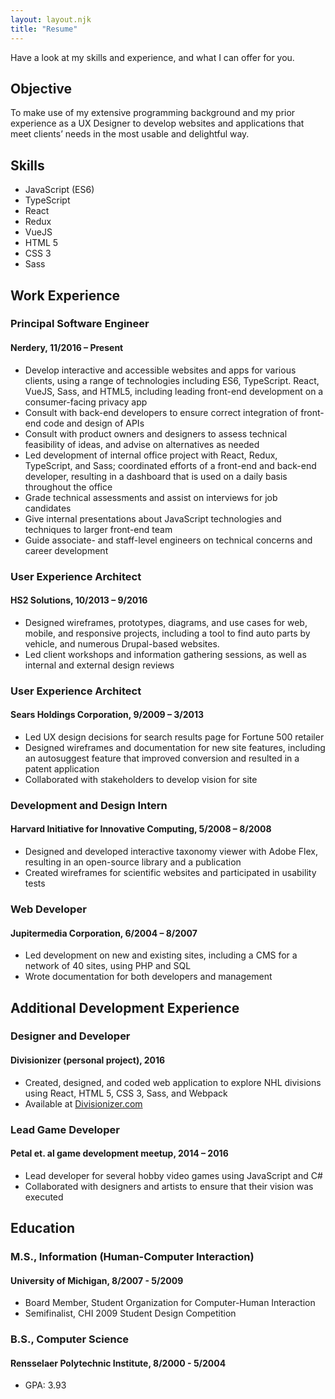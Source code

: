 ```yaml
---
layout: layout.njk
title: "Resume"
---
```


Have a look at my skills and experience, and what I can offer for you.

## Objective
To make use of my extensive programming background and my prior experience as a UX Designer to develop websites and applications that meet clients’ needs in the most usable and delightful way.

## Skills

- JavaScript (ES6)
- TypeScript
- React
- Redux
- VueJS
- HTML 5
- CSS 3
- Sass

## Work Experience
### Principal Software Engineer

#### Nerdery, 11/2016 – Present

- Develop interactive and accessible websites and apps for various clients, using a range of technologies including ES6, TypeScript. React, VueJS, Sass, and HTML5, including leading front-end development on a consumer-facing privacy app
- Consult with back-end developers to ensure correct integration of front-end code and design of APIs
- Consult with product owners and designers to assess technical feasibility of ideas, and advise on alternatives as needed
- Led development of internal office project with React, Redux, TypeScript, and Sass; coordinated efforts of a front-end and back-end developer, resulting in a dashboard that is used on a daily basis throughout the office
- Grade technical assessments and assist on interviews for job candidates
- Give internal presentations about JavaScript technologies and techniques to larger front-end team
- Guide associate- and staff-level engineers on technical concerns and career development


### User Experience Architect
#### HS2 Solutions, 10/2013 – 9/2016

- Designed wireframes, prototypes, diagrams, and use cases for web, mobile, and responsive projects, including a tool to find auto parts by vehicle, and numerous Drupal-based websites.
- Led client workshops and information gathering sessions, as well as internal and external design reviews

### User Experience Architect
#### Sears Holdings Corporation, 9/2009 – 3/2013

- Led UX design decisions for search results page for Fortune 500 retailer
- Designed wireframes and documentation for new site features, including an autosuggest feature that improved conversion and resulted in a patent application
- Collaborated with stakeholders to develop vision for site

### Development and Design Intern
#### Harvard Initiative for Innovative Computing, 5/2008 – 8/2008

- Designed and developed interactive taxonomy viewer with Adobe Flex, resulting in an open-source library and a publication
- Created wireframes for scientific websites and participated in usability tests

### Web Developer
#### Jupitermedia Corporation, 6/2004 – 8/2007

- Led development on new and existing sites, including a CMS for a network of 40 sites, using PHP and SQL
- Wrote documentation for both developers and management

## Additional Development Experience
### Designer and Developer
#### Divisionizer (personal project), 2016

- Created, designed, and coded web application to explore NHL divisions using React, HTML 5, CSS 3, Sass, and Webpack
- Available at [Divisionizer.com](http://divisionizer.com)

### Lead Game Developer
#### Petal et. al game development meetup, 2014 – 2016
- Lead developer for several hobby video games using JavaScript and C#
- Collaborated with designers and artists to ensure that their vision was executed

## Education
### M.S., Information (Human-Computer Interaction)
#### University of Michigan, 8/2007 - 5/2009
- Board Member, Student Organization for Computer-Human Interaction
- Semifinalist, CHI 2009 Student Design Competition

### B.S., Computer Science
#### Rensselaer Polytechnic Institute, 8/2000 - 5/2004
- GPA: 3.93

